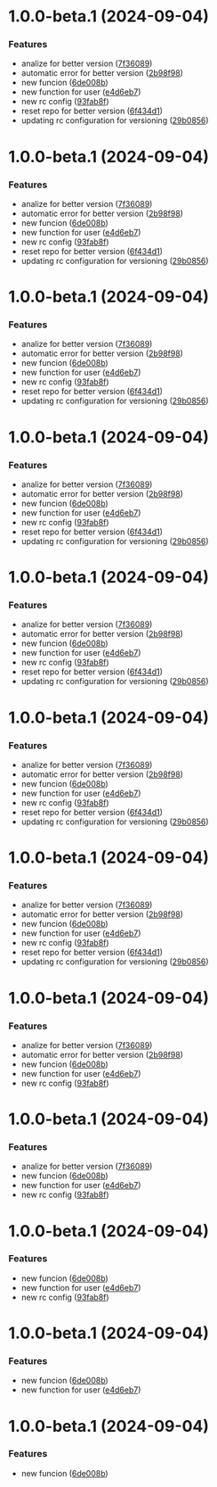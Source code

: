 # 1.0.0-beta.1 (2024-09-04)


### Features

* analize for better version ([7f36089](https://github.com/davidhernandez-adm/semantic-release-configuration/commit/7f36089ccac0c98f5642f17f497f61b73f1d57cc))
* automatic error for better version ([2b98f98](https://github.com/davidhernandez-adm/semantic-release-configuration/commit/2b98f988943ef4470a070aafaa89725f6f036eb0))
* new funcion ([6de008b](https://github.com/davidhernandez-adm/semantic-release-configuration/commit/6de008b16430c2092acc79807aa3750cc61680aa))
* new function for user ([e4d6eb7](https://github.com/davidhernandez-adm/semantic-release-configuration/commit/e4d6eb7d4dc74e2c04d0fcf6bf9dff73e3abef99))
* new rc config ([93fab8f](https://github.com/davidhernandez-adm/semantic-release-configuration/commit/93fab8fea8f1ea427a288bfc0464180883c00e87))
* reset repo for better version ([6f434d1](https://github.com/davidhernandez-adm/semantic-release-configuration/commit/6f434d1ad93e6dda1c0a02b11d35d270741d9bee))
* updating rc configuration for versioning ([29b0856](https://github.com/davidhernandez-adm/semantic-release-configuration/commit/29b08561aaa2c8a37c78bfc7d7b3056e6c614266))

# 1.0.0-beta.1 (2024-09-04)


### Features

* analize for better version ([7f36089](https://github.com/davidhernandez-adm/semantic-release-configuration/commit/7f36089ccac0c98f5642f17f497f61b73f1d57cc))
* automatic error for better version ([2b98f98](https://github.com/davidhernandez-adm/semantic-release-configuration/commit/2b98f988943ef4470a070aafaa89725f6f036eb0))
* new funcion ([6de008b](https://github.com/davidhernandez-adm/semantic-release-configuration/commit/6de008b16430c2092acc79807aa3750cc61680aa))
* new function for user ([e4d6eb7](https://github.com/davidhernandez-adm/semantic-release-configuration/commit/e4d6eb7d4dc74e2c04d0fcf6bf9dff73e3abef99))
* new rc config ([93fab8f](https://github.com/davidhernandez-adm/semantic-release-configuration/commit/93fab8fea8f1ea427a288bfc0464180883c00e87))
* reset repo for better version ([6f434d1](https://github.com/davidhernandez-adm/semantic-release-configuration/commit/6f434d1ad93e6dda1c0a02b11d35d270741d9bee))
* updating rc configuration for versioning ([29b0856](https://github.com/davidhernandez-adm/semantic-release-configuration/commit/29b08561aaa2c8a37c78bfc7d7b3056e6c614266))

# 1.0.0-beta.1 (2024-09-04)


### Features

* analize for better version ([7f36089](https://github.com/davidhernandez-adm/semantic-release-configuration/commit/7f36089ccac0c98f5642f17f497f61b73f1d57cc))
* automatic error for better version ([2b98f98](https://github.com/davidhernandez-adm/semantic-release-configuration/commit/2b98f988943ef4470a070aafaa89725f6f036eb0))
* new funcion ([6de008b](https://github.com/davidhernandez-adm/semantic-release-configuration/commit/6de008b16430c2092acc79807aa3750cc61680aa))
* new function for user ([e4d6eb7](https://github.com/davidhernandez-adm/semantic-release-configuration/commit/e4d6eb7d4dc74e2c04d0fcf6bf9dff73e3abef99))
* new rc config ([93fab8f](https://github.com/davidhernandez-adm/semantic-release-configuration/commit/93fab8fea8f1ea427a288bfc0464180883c00e87))
* reset repo for better version ([6f434d1](https://github.com/davidhernandez-adm/semantic-release-configuration/commit/6f434d1ad93e6dda1c0a02b11d35d270741d9bee))
* updating rc configuration for versioning ([29b0856](https://github.com/davidhernandez-adm/semantic-release-configuration/commit/29b08561aaa2c8a37c78bfc7d7b3056e6c614266))

# 1.0.0-beta.1 (2024-09-04)


### Features

* analize for better version ([7f36089](https://github.com/davidhernandez-adm/semantic-release-configuration/commit/7f36089ccac0c98f5642f17f497f61b73f1d57cc))
* automatic error for better version ([2b98f98](https://github.com/davidhernandez-adm/semantic-release-configuration/commit/2b98f988943ef4470a070aafaa89725f6f036eb0))
* new funcion ([6de008b](https://github.com/davidhernandez-adm/semantic-release-configuration/commit/6de008b16430c2092acc79807aa3750cc61680aa))
* new function for user ([e4d6eb7](https://github.com/davidhernandez-adm/semantic-release-configuration/commit/e4d6eb7d4dc74e2c04d0fcf6bf9dff73e3abef99))
* new rc config ([93fab8f](https://github.com/davidhernandez-adm/semantic-release-configuration/commit/93fab8fea8f1ea427a288bfc0464180883c00e87))
* reset repo for better version ([6f434d1](https://github.com/davidhernandez-adm/semantic-release-configuration/commit/6f434d1ad93e6dda1c0a02b11d35d270741d9bee))
* updating rc configuration for versioning ([29b0856](https://github.com/davidhernandez-adm/semantic-release-configuration/commit/29b08561aaa2c8a37c78bfc7d7b3056e6c614266))

# 1.0.0-beta.1 (2024-09-04)


### Features

* analize for better version ([7f36089](https://github.com/davidhernandez-adm/semantic-release-configuration/commit/7f36089ccac0c98f5642f17f497f61b73f1d57cc))
* automatic error for better version ([2b98f98](https://github.com/davidhernandez-adm/semantic-release-configuration/commit/2b98f988943ef4470a070aafaa89725f6f036eb0))
* new funcion ([6de008b](https://github.com/davidhernandez-adm/semantic-release-configuration/commit/6de008b16430c2092acc79807aa3750cc61680aa))
* new function for user ([e4d6eb7](https://github.com/davidhernandez-adm/semantic-release-configuration/commit/e4d6eb7d4dc74e2c04d0fcf6bf9dff73e3abef99))
* new rc config ([93fab8f](https://github.com/davidhernandez-adm/semantic-release-configuration/commit/93fab8fea8f1ea427a288bfc0464180883c00e87))
* reset repo for better version ([6f434d1](https://github.com/davidhernandez-adm/semantic-release-configuration/commit/6f434d1ad93e6dda1c0a02b11d35d270741d9bee))
* updating rc configuration for versioning ([29b0856](https://github.com/davidhernandez-adm/semantic-release-configuration/commit/29b08561aaa2c8a37c78bfc7d7b3056e6c614266))

# 1.0.0-beta.1 (2024-09-04)


### Features

* analize for better version ([7f36089](https://github.com/davidhernandez-adm/semantic-release-configuration/commit/7f36089ccac0c98f5642f17f497f61b73f1d57cc))
* automatic error for better version ([2b98f98](https://github.com/davidhernandez-adm/semantic-release-configuration/commit/2b98f988943ef4470a070aafaa89725f6f036eb0))
* new funcion ([6de008b](https://github.com/davidhernandez-adm/semantic-release-configuration/commit/6de008b16430c2092acc79807aa3750cc61680aa))
* new function for user ([e4d6eb7](https://github.com/davidhernandez-adm/semantic-release-configuration/commit/e4d6eb7d4dc74e2c04d0fcf6bf9dff73e3abef99))
* new rc config ([93fab8f](https://github.com/davidhernandez-adm/semantic-release-configuration/commit/93fab8fea8f1ea427a288bfc0464180883c00e87))
* reset repo for better version ([6f434d1](https://github.com/davidhernandez-adm/semantic-release-configuration/commit/6f434d1ad93e6dda1c0a02b11d35d270741d9bee))
* updating rc configuration for versioning ([29b0856](https://github.com/davidhernandez-adm/semantic-release-configuration/commit/29b08561aaa2c8a37c78bfc7d7b3056e6c614266))

# 1.0.0-beta.1 (2024-09-04)


### Features

* analize for better version ([7f36089](https://github.com/davidhernandez-adm/semantic-release-configuration/commit/7f36089ccac0c98f5642f17f497f61b73f1d57cc))
* automatic error for better version ([2b98f98](https://github.com/davidhernandez-adm/semantic-release-configuration/commit/2b98f988943ef4470a070aafaa89725f6f036eb0))
* new funcion ([6de008b](https://github.com/davidhernandez-adm/semantic-release-configuration/commit/6de008b16430c2092acc79807aa3750cc61680aa))
* new function for user ([e4d6eb7](https://github.com/davidhernandez-adm/semantic-release-configuration/commit/e4d6eb7d4dc74e2c04d0fcf6bf9dff73e3abef99))
* new rc config ([93fab8f](https://github.com/davidhernandez-adm/semantic-release-configuration/commit/93fab8fea8f1ea427a288bfc0464180883c00e87))
* reset repo for better version ([6f434d1](https://github.com/davidhernandez-adm/semantic-release-configuration/commit/6f434d1ad93e6dda1c0a02b11d35d270741d9bee))
* updating rc configuration for versioning ([29b0856](https://github.com/davidhernandez-adm/semantic-release-configuration/commit/29b08561aaa2c8a37c78bfc7d7b3056e6c614266))

# 1.0.0-beta.1 (2024-09-04)


### Features

* analize for better version ([7f36089](https://github.com/davidhernandez-adm/semantic-release-configuration/commit/7f36089ccac0c98f5642f17f497f61b73f1d57cc))
* automatic error for better version ([2b98f98](https://github.com/davidhernandez-adm/semantic-release-configuration/commit/2b98f988943ef4470a070aafaa89725f6f036eb0))
* new funcion ([6de008b](https://github.com/davidhernandez-adm/semantic-release-configuration/commit/6de008b16430c2092acc79807aa3750cc61680aa))
* new function for user ([e4d6eb7](https://github.com/davidhernandez-adm/semantic-release-configuration/commit/e4d6eb7d4dc74e2c04d0fcf6bf9dff73e3abef99))
* new rc config ([93fab8f](https://github.com/davidhernandez-adm/semantic-release-configuration/commit/93fab8fea8f1ea427a288bfc0464180883c00e87))

# 1.0.0-beta.1 (2024-09-04)


### Features

* analize for better version ([7f36089](https://github.com/davidhernandez-adm/semantic-release-configuration/commit/7f36089ccac0c98f5642f17f497f61b73f1d57cc))
* new funcion ([6de008b](https://github.com/davidhernandez-adm/semantic-release-configuration/commit/6de008b16430c2092acc79807aa3750cc61680aa))
* new function for user ([e4d6eb7](https://github.com/davidhernandez-adm/semantic-release-configuration/commit/e4d6eb7d4dc74e2c04d0fcf6bf9dff73e3abef99))
* new rc config ([93fab8f](https://github.com/davidhernandez-adm/semantic-release-configuration/commit/93fab8fea8f1ea427a288bfc0464180883c00e87))

# 1.0.0-beta.1 (2024-09-04)


### Features

* new funcion ([6de008b](https://github.com/davidhernandez-adm/semantic-release-configuration/commit/6de008b16430c2092acc79807aa3750cc61680aa))
* new function for user ([e4d6eb7](https://github.com/davidhernandez-adm/semantic-release-configuration/commit/e4d6eb7d4dc74e2c04d0fcf6bf9dff73e3abef99))
* new rc config ([93fab8f](https://github.com/davidhernandez-adm/semantic-release-configuration/commit/93fab8fea8f1ea427a288bfc0464180883c00e87))

# 1.0.0-beta.1 (2024-09-04)


### Features

* new funcion ([6de008b](https://github.com/davidhernandez-adm/semantic-release-configuration/commit/6de008b16430c2092acc79807aa3750cc61680aa))
* new function for user ([e4d6eb7](https://github.com/davidhernandez-adm/semantic-release-configuration/commit/e4d6eb7d4dc74e2c04d0fcf6bf9dff73e3abef99))

# 1.0.0-beta.1 (2024-09-04)


### Features

* new funcion ([6de008b](https://github.com/davidhernandez-adm/semantic-release-configuration/commit/6de008b16430c2092acc79807aa3750cc61680aa))
